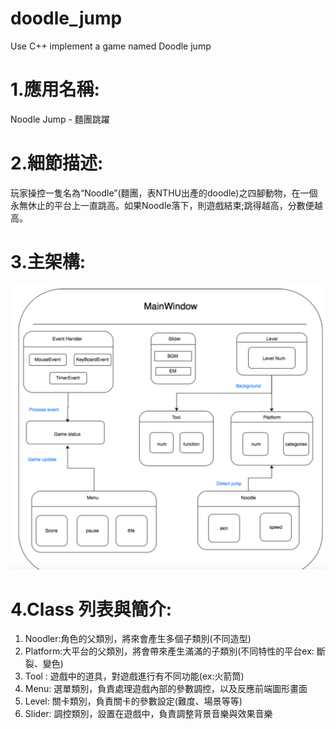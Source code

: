 # doodle_jump
  Use C++ implement a game named Doodle jump
# 1.應用名稱:
  Noodle Jump - 麵團跳躍
# 2.細節描述:

玩家操控一隻名為“Noodle”(​麵團，表NTHU出產的doodle​ )之四腳動物，在一個永無休止的平台上一直跳高。如果Noodle落下，則遊戲結束;跳得越高，分數便越高。
# 3.主架構:
![image](https://github.com/Davidlee92605/doodle_jump/blob/master/%E8%9E%A2%E5%B9%95%E5%BF%AB%E7%85%A7%202019-09-17%20%E4%B8%8B%E5%8D%8811.01.53.png)
 
# 4.Class 列表與簡介:
  1. Noodler:角色的父類別，將來會產生多個子類別(不同造型)
  2. Platform:大平台的父類別，將會帶來產生滿滿的子類別(不同特性的平台ex:
  斷裂、變色)
  3. Tool : 遊戲中的道具，對遊戲進行有不同功能(ex:火箭筒)
  4. Menu: 選單類別，負責處理遊戲內部的參數調控，以及反應前端圖形畫面
  5. Level: 關卡類別，負責關卡的參數設定(難度、場景等等)
  6. Slider: 調控類別，設置在遊戲中，負責調整背景音樂與效果音樂
 
